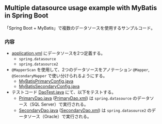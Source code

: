 ## Multiple datasource usage example with MyBatis in Spring Boot

「Spring Boot + MyBatis」で複数のデータソースを使用するサンプルコード。

### 内容

- [application.yml](/src/main/resources/application.yml) にデータソースを2つ定義する。
  - `spring.datasource`
  - `spring.datasource2`
- `@MapperScan` を使用して、2つのデータソースをアノテーション `@Mapper`, `@SecondaryMapper` で使い分けられるようにする。
  - [MyBatisPrimaryConfig.java](/src/main/java/com/example/demo/config/MyBatisPrimaryConfig.java)
  - [MyBatisSecondaryConfig.java](/src/main/java/com/example/demo/config/MyBatisSecondaryConfig.java)
- テストコード [DaoTest.java](/src/test/java/com/example/demo/DaoTest.java) にて、以下をテストする。
  - [PrimaryDao.java](/src/main/java/com/example/demo/mapper/PrimaryDao.java) ([PrimaryDao.xml](/src/main/resources/com/example/demo/mapper/PrimaryDao.xml))
    は `spring.datasource`
    のデータソース（SQL Server）で実行される。
  - [SecondaryDao.java](/src/main/java/com/example/demo/mapper/SecondaryDao.java) ([SecondaryDao.xml](/src/main/resources/com/example/demo/mapper/SecondaryDao.xml))
    は `spring.datasource2`
    のデータソース（Oracle）で実行される。
